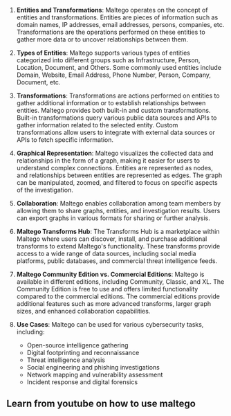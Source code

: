 1. **Entities and Transformations**: Maltego operates on the concept of entities and transformations. Entities are pieces of information such as domain names, IP addresses, email addresses, persons, companies, etc. Transformations are the operations performed on these entities to gather more data or to uncover relationships between them.

2. **Types of Entities**: Maltego supports various types of entities categorized into different groups such as Infrastructure, Person, Location, Document, and Others. Some commonly used entities include Domain, Website, Email Address, Phone Number, Person, Company, Document, etc.

3. **Transformations**: Transformations are actions performed on entities to gather additional information or to establish relationships between entities. Maltego provides both built-in and custom transformations. Built-in transformations query various public data sources and APIs to gather information related to the selected entity. Custom transformations allow users to integrate with external data sources or APIs to fetch specific information.

4. **Graphical Representation**: Maltego visualizes the collected data and relationships in the form of a graph, making it easier for users to understand complex connections. Entities are represented as nodes, and relationships between entities are represented as edges. The graph can be manipulated, zoomed, and filtered to focus on specific aspects of the investigation.

5. **Collaboration**: Maltego enables collaboration among team members by allowing them to share graphs, entities, and investigation results. Users can export graphs in various formats for sharing or further analysis.

6. **Maltego Transforms Hub**: The Transforms Hub is a marketplace within Maltego where users can discover, install, and purchase additional transforms to extend Maltego's functionality. These transforms provide access to a wide range of data sources, including social media platforms, public databases, and commercial threat intelligence feeds.

7. **Maltego Community Edition vs. Commercial Editions**: Maltego is available in different editions, including Community, Classic, and XL. The Community Edition is free to use and offers limited functionality compared to the commercial editions. The commercial editions provide additional features such as more advanced transforms, larger graph sizes, and enhanced collaboration capabilities.

8. **Use Cases**: Maltego can be used for various cybersecurity tasks, including:

   - Open-source intelligence gathering
   - Digital footprinting and reconnaissance
   - Threat intelligence analysis
   - Social engineering and phishing investigations
   - Network mapping and vulnerability assessment
   - Incident response and digital forensics
## Learn from youtube on how to use maltego
